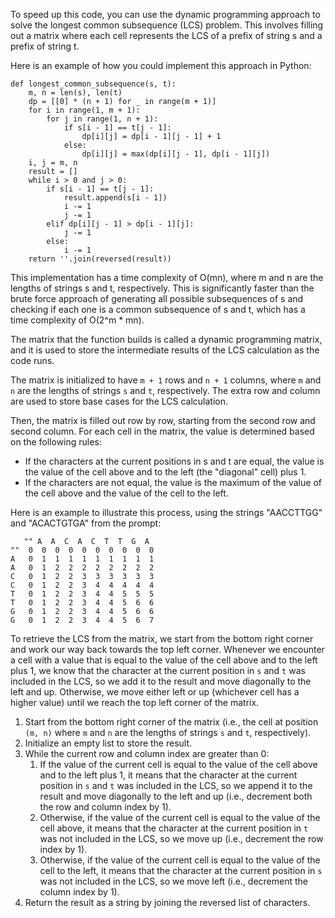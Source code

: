 To speed up this code, you can use the dynamic programming approach to solve the longest common subsequence (LCS) problem. This involves filling out a matrix where each cell represents the LCS of a prefix of string s and a prefix of string t.

Here is an example of how you could implement this approach in Python:

```
def longest_common_subsequence(s, t):
    m, n = len(s), len(t)
    dp = [[0] * (n + 1) for _ in range(m + 1)]
    for i in range(1, m + 1):
        for j in range(1, n + 1):
            if s[i - 1] == t[j - 1]:
                dp[i][j] = dp[i - 1][j - 1] + 1
            else:
                dp[i][j] = max(dp[i][j - 1], dp[i - 1][j])
    i, j = m, n
    result = []
    while i > 0 and j > 0:
        if s[i - 1] == t[j - 1]:
            result.append(s[i - 1])
            i -= 1
            j -= 1
        elif dp[i][j - 1] > dp[i - 1][j]:
            j -= 1
        else:
            i -= 1
    return ''.join(reversed(result))
```

This implementation has a time complexity of O(mn), where m and n are the lengths of strings s and t, respectively. This is significantly faster than the brute force approach of generating all possible subsequences of s and checking if each one is a common subsequence of s and t, which has a time complexity of O(2^m * mn).

The matrix that the function builds is called a dynamic programming matrix, and it is used to store the intermediate results of the LCS calculation as the code runs.

The matrix is initialized to have `m + 1` rows and `n + 1` columns, where `m` and `n` are the lengths of strings `s` and `t`, respectively. The extra row and column are used to store base cases for the LCS calculation.

Then, the matrix is filled out row by row, starting from the second row and second column. For each cell in the matrix, the value is determined based on the following rules:

* If the characters at the current positions in s and t are equal, the value is the value of the cell above and to the left (the "diagonal" cell) plus 1.
* If the characters are not equal, the value is the maximum of the value of the cell above and the value of the cell to the left.

Here is an example to illustrate this process, using the strings "AACCTTGG" and "ACACTGTGA" from the prompt:

```
   "" A  A  C  A  C  T  T  G  A
""  0  0  0  0  0  0  0  0  0  0
A   0  1  1  1  1  1  1  1  1  1
A   0  1  2  2  2  2  2  2  2  2
C   0  1  2  2  3  3  3  3  3  3
C   0  1  2  2  3  4  4  4  4  4
T   0  1  2  2  3  4  4  5  5  5
T   0  1  2  2  3  4  4  5  6  6
G   0  1  2  2  3  4  4  5  6  6
G   0  1  2  2  3  4  4  5  6  7
```

To retrieve the LCS from the matrix, we start from the bottom right corner and work our way back towards the top left corner. Whenever we encounter a cell with a value that is equal to the value of the cell above and to the left plus 1, we know that the character at the current position in `s` and `t` was included in the LCS, so we add it to the result and move diagonally to the left and up. Otherwise, we move either left or up (whichever cell has a higher value) until we reach the top left corner of the matrix.

1. Start from the bottom right corner of the matrix (i.e., the cell at position `(m, n)` where `m` and `n` are the lengths of strings `s` and `t`, respectively).
2. Initialize an empty list to store the result.
3. While the current row and column index are greater than 0:
	1. If the value of the current cell is equal to the value of the cell above and to the left plus 1, it means that the character at the current position in `s` and `t` was included in the LCS, so we append it to the result and move diagonally to the left and up (i.e., decrement both the row and column index by 1).
	2. Otherwise, if the value of the current cell is equal to the value of the cell above, it means that the character at the current position in `t` was not included in the LCS, so we move up (i.e., decrement the row index by 1).
	3. Otherwise, if the value of the current cell is equal to the value of the cell to the left, it means that the character at the current position in `s` was not included in the LCS, so we move left (i.e., decrement the column index by 1).
4. Return the result as a string by joining the reversed list of characters.
